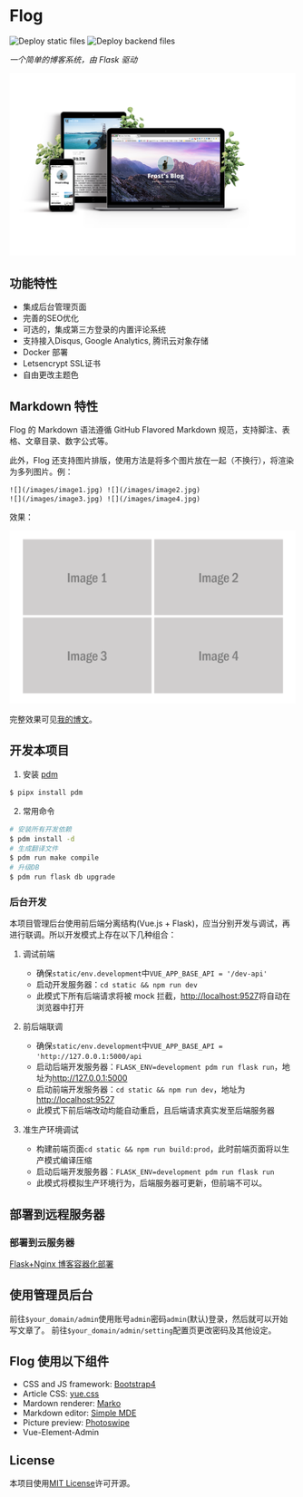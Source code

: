 # Flog

![Deploy static files](https://github.com/frostming/Flog/workflows/Deploy%20static%20files/badge.svg)
![Deploy backend files](https://github.com/frostming/Flog/workflows/Deploy%20backend%20files/badge.svg)

_一个简单的博客系统，由 Flask 驱动_

![](/resources/preview.png)

## 功能特性

* 集成后台管理页面
* 完善的SEO优化
* 可选的，集成第三方登录的内置评论系统
* 支持接入Disqus, Google Analytics, 腾讯云对象存储
* Docker 部署
* Letsencrypt SSL证书
* 自由更改主题色

## Markdown 特性

Flog 的 Markdown 语法遵循 GitHub Flavored Markdown 规范，支持脚注、表格、文章目录、数字公式等。

此外，Flog 还支持图片排版，使用方法是将多个图片放在一起（不换行），将渲染为多列图片。例：

```
![](/images/image1.jpg) ![](/images/image2.jpg)
![](/images/image3.jpg) ![](/images/image4.jpg)
```

效果：

![](/resources/sample_images.png)

完整效果可见[我的博文](https://frostming.com/2018/01-04/from-2017-to-2018)。

## 开发本项目

1. 安装 [pdm](https://github.com/frostming/pdm)

```bash
$ pipx install pdm
```

2. 常用命令

```bash
# 安装所有开发依赖
$ pdm install -d
# 生成翻译文件
$ pdm run make compile
# 升级DB
$ pdm run flask db upgrade
```

### 后台开发

本项目管理后台使用前后端分离结构(Vue.js + Flask)，应当分别开发与调试，再进行联调。所以开发模式上存在以下几种组合：

1. 调试前端

   - 确保`static/env.development`中`VUE_APP_BASE_API = '/dev-api'`
   - 启动开发服务器：`cd static && npm run dev`
   - 此模式下所有后端请求将被 mock 拦截，<http://localhost:9527>将自动在浏览器中打开

2. 前后端联调

   - 确保`static/env.development`中`VUE_APP_BASE_API = 'http://127.0.0.1:5000/api`
   - 启动后端开发服务器：`FLASK_ENV=development pdm run flask run`，地址为<http://127.0.0.1:5000>
   - 启动前端开发服务器：`cd static && npm run dev`，地址为<http://localhost:9527>
   - 此模式下前后端改动均能自动重启，且后端请求真实发至后端服务器

3. 准生产环境调试

   - 构建前端页面`cd static && npm run build:prod`，此时前端页面将以生产模式编译压缩
   - 启动后端开发服务器：`FLASK_ENV=development pdm run flask run`
   - 此模式将模拟生产环境行为，后端服务器可更新，但前端不可以。

## 部署到远程服务器


### 部署到云服务器

[Flask+Nginx 博客容器化部署](https://frostming.com/2018/09-11/flask-nginx-deployment)

## 使用管理员后台

前往`$your_domain/admin`使用账号`admin`密码`admin`(默认)登录，然后就可以开始写文章了。
前往`$your_domain/admin/setting`配置页更改密码及其他设定。

## Flog 使用以下组件

- CSS and JS framework: [Bootstrap4](http://getbootstrap.com/)
- Article CSS: [yue.css](https://github.com/lepture/yue.css)
- Mardown renderer: [Marko](https://github.com/frostming/marko)
- Markdown editor: [Simple MDE](https://github.com/sparksuite/simplemde-markdown-editor)
- Picture preview: [Photoswipe](http://photoswipe.com/)
- Vue-Element-Admin

## License

本项目使用[MIT License](/LICENSE)许可开源。
